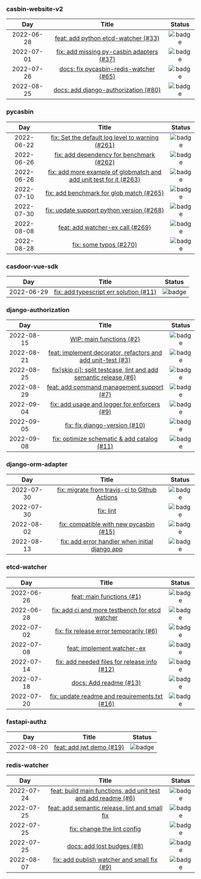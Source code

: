 ### casbin-website-v2

| Day | Title | Status | 
| :--: | :------------: | :-------: | 
| 2022-06-28 | <a href=https://github.com/casbin/casbin-website-v2/commit/863b105c7d4e096766622df5ebe0cc2e1c2dcca3 target=_blank>feat: add python etcd-watcher (#33)</a> | ![badge](https://img.shields.io/badge/PR-Merged-blueviolet?stle=for-the-badge&logo=appveyor) |
| 2022-07-01 | <a href=https://github.com/casbin/casbin-website-v2/commit/a669c274cbbf86b08b614efb5d367ac4ee2e51aa target=_blank>fix: add missing py-casbin adapters (#37)</a> | ![badge](https://img.shields.io/badge/PR-Merged-blueviolet?stle=for-the-badge&logo=appveyor) |
| 2022-07-26 | <a href=https://github.com/casbin/casbin-website-v2/commit/379492c081ce8f83cdb3712e9209e62914c94edb target=_blank>docs: fix pycasbin-redis-watcher (#65)</a> | ![badge](https://img.shields.io/badge/PR-Merged-blueviolet?stle=for-the-badge&logo=appveyor) |
| 2022-08-25 | <a href=https://github.com/casbin/casbin-website-v2/commit/44743766862041fc39cefab273720f8d3dd18736 target=_blank>docs: add django-authorization (#80)</a> | ![badge](https://img.shields.io/badge/PR-Merged-blueviolet?stle=for-the-badge&logo=appveyor) |

### pycasbin

| Day | Title | Status | 
| :--: | :------------: | :-------: | 
| 2022-06-22 | <a href=https://github.com/casbin/pycasbin/commit/9a48e5d89a49c09fcd6bde445a1f11aaca1da5b9 target=_blank>fix: Set the default log level to warning (#261)</a> | ![badge](https://img.shields.io/badge/PR-Merged-blueviolet?stle=for-the-badge&logo=appveyor) |
| 2022-06-26 | <a href=https://github.com/casbin/pycasbin/commit/4f3e71fadb17cf41381e3315b795a23e007bf23b target=_blank>fix: add dependency for benchmark (#262)</a> | ![badge](https://img.shields.io/badge/PR-Merged-blueviolet?stle=for-the-badge&logo=appveyor) |
| 2022-06-26 | <a href=https://github.com/casbin/pycasbin/commit/42d65d2b74b22cc1b10b9dc96a8fc960e8af3f72 target=_blank>fix: add more example of globmatch and add unit test for it (#263)</a> | ![badge](https://img.shields.io/badge/PR-Merged-blueviolet?stle=for-the-badge&logo=appveyor) |
| 2022-07-10 | <a href=https://github.com/casbin/pycasbin/commit/0c6b09fbd342a29913ec0fda3550fc8271f287b3 target=_blank>fix: add benchmark for glob match (#265)</a> | ![badge](https://img.shields.io/badge/PR-Merged-blueviolet?stle=for-the-badge&logo=appveyor) |
| 2022-07-30 | <a href=https://github.com/casbin/pycasbin/commit/b4ddcbb7a36896b231f589ea04271e52630e7bb2 target=_blank>fix: update support python version (#268)</a> | ![badge](https://img.shields.io/badge/PR-Merged-blueviolet?stle=for-the-badge&logo=appveyor) |
| 2022-08-08 | <a href=https://github.com/casbin/pycasbin/commit/f4bc0c05b6578c6d08410410d7bc54dfd690e6e5 target=_blank>feat: add watcher-ex call (#269)</a> | ![badge](https://img.shields.io/badge/PR-Merged-blueviolet?stle=for-the-badge&logo=appveyor) |
| 2022-08-28 | <a href=https://github.com/casbin/pycasbin/commit/7705e25fe33d59877d54116ad9855795ebaeaf51 target=_blank>fix: some typos (#270)</a> | ![badge](https://img.shields.io/badge/PR-Merged-blueviolet?stle=for-the-badge&logo=appveyor) |

### casdoor-vue-sdk

| Day | Title | Status | 
| :--: | :------------: | :-------: | 
| 2022-06-29 | <a href=https://github.com/casdoor/casdoor-vue-sdk/commit/9e3bc2e09250d3dd14d5c5a790bb5ac21590732a target=_blank>fix: add typescript err solution (#11)</a> | ![badge](https://img.shields.io/badge/PR-Merged-blueviolet?stle=for-the-badge&logo=appveyor) |

### django-authorization

| Day | Title | Status | 
| :--: | :------------: | :-------: | 
| 2022-08-15 | <a href=https://github.com/pycasbin/django-authorization/commit/2e02de3bc67b7e056e67719dc2b78fa6d51eb5cf target=_blank>WIP: main functions (#2)</a> | ![badge](https://img.shields.io/badge/PR-Merged-blueviolet?stle=for-the-badge&logo=appveyor) |
| 2022-08-21 | <a href=https://github.com/pycasbin/django-authorization/commit/e7e181b88ff1dd13f142715a4bed34686c5a4e8f target=_blank>feat: implement decorator, refactors and add unit-test (#3)</a> | ![badge](https://img.shields.io/badge/PR-Merged-blueviolet?stle=for-the-badge&logo=appveyor) |
| 2022-08-25 | <a href=https://github.com/pycasbin/django-authorization/commit/9883bc4fe9930849719108519eb072c451ed8aec target=_blank>fix[skip ci]: split testcase, lint and add semantic release (#6)</a> | ![badge](https://img.shields.io/badge/PR-Merged-blueviolet?stle=for-the-badge&logo=appveyor) |
| 2022-08-29 | <a href=https://github.com/pycasbin/django-authorization/commit/2b382ea150b7eed3daaa6ea801fc5f71f66ef770 target=_blank>feat: add command management support (#7)</a> | ![badge](https://img.shields.io/badge/PR-Merged-blueviolet?stle=for-the-badge&logo=appveyor) |
| 2022-09-04 | <a href=https://github.com/pycasbin/django-authorization/commit/395743fd504ebd44c536d6661abde80531300071 target=_blank>fix: add usage and logger for enforcers (#9)</a> | ![badge](https://img.shields.io/badge/PR-Merged-blueviolet?stle=for-the-badge&logo=appveyor) |
| 2022-09-05 | <a href=https://github.com/pycasbin/django-authorization/commit/706c7bd1626c7ce5bcc0ab1cb58c08d20ed30f8a target=_blank>fix: fix django-version (#10)</a> | ![badge](https://img.shields.io/badge/PR-Merged-blueviolet?stle=for-the-badge&logo=appveyor) |
| 2022-09-08 | <a href=https://github.com/pycasbin/django-authorization/commit/02adeb3388c75b699db9dc1bc42eda1ed5d0679e target=_blank>fix: optimize schematic & add catalog (#11)</a> | ![badge](https://img.shields.io/badge/PR-Merged-blueviolet?stle=for-the-badge&logo=appveyor) |

### django-orm-adapter

| Day | Title | Status | 
| :--: | :------------: | :-------: | 
| 2022-07-30 | <a href=https://github.com/pycasbin/django-orm-adapter/commit/1799eab6aa105e59a2df1e301b5e08602f89b5fb target=_blank>fix: migrate from travis-ci to Github Actions</a> | ![badge](https://img.shields.io/badge/PR-Merged-blueviolet?stle=for-the-badge&logo=appveyor) |
| 2022-07-30 | <a href=https://github.com/pycasbin/django-orm-adapter/commit/7d3125fd76c01c0004e01311b9ba3e8af186c7a3 target=_blank>fix: lint</a> | ![badge](https://img.shields.io/badge/PR-Merged-blueviolet?stle=for-the-badge&logo=appveyor) |
| 2022-08-02 | <a href=https://github.com/pycasbin/django-orm-adapter/commit/9cea17d916e9b10177a626a6123bc9d21327083f target=_blank>fix: compatible with new pycasbin (#15)</a> | ![badge](https://img.shields.io/badge/PR-Merged-blueviolet?stle=for-the-badge&logo=appveyor) |
| 2022-08-13 | <a href=https://github.com/pycasbin/django-orm-adapter/commit/356a0f3a42a5399488cc83eba9b3d0f1cec70e8f target=_blank>fix: add error handler when initial django app</a> | ![badge](https://img.shields.io/badge/PR-Merged-blueviolet?stle=for-the-badge&logo=appveyor) |

### etcd-watcher

| Day | Title | Status | 
| :--: | :------------: | :-------: | 
| 2022-06-26 | <a href=https://github.com/pycasbin/etcd-watcher/commit/85efa5dcdc4f47b581a5a870586056e257bdf319 target=_blank>feat: main functions (#1)</a> | ![badge](https://img.shields.io/badge/PR-Merged-blueviolet?stle=for-the-badge&logo=appveyor) |
| 2022-06-28 | <a href=https://github.com/pycasbin/etcd-watcher/commit/12385b33a80284c0b23a164e40fb76ed65033246 target=_blank>fix: add ci and more testbench for etcd watcher</a> | ![badge](https://img.shields.io/badge/PR-Merged-blueviolet?stle=for-the-badge&logo=appveyor) |
| 2022-07-02 | <a href=https://github.com/pycasbin/etcd-watcher/commit/4c460fc8128a9680baaad0b077e86a6efe66c4f1 target=_blank>fix: fix release error temporarily (#6)</a> | ![badge](https://img.shields.io/badge/PR-Merged-blueviolet?stle=for-the-badge&logo=appveyor) |
| 2022-07-08 | <a href=https://github.com/pycasbin/etcd-watcher/commit/282743997ca1d9d0bd449a3f740f7977f8ae8340 target=_blank>feat: implement watcher-ex</a> | ![badge](https://img.shields.io/badge/PR-Merged-blueviolet?stle=for-the-badge&logo=appveyor) |
| 2022-07-14 | <a href=https://github.com/pycasbin/etcd-watcher/commit/4f51150e95aa5aae5180d93e4124f6e3e14e5f34 target=_blank>fix: add needed files for release info (#12)</a> | ![badge](https://img.shields.io/badge/PR-Merged-blueviolet?stle=for-the-badge&logo=appveyor) |
| 2022-07-18 | <a href=https://github.com/pycasbin/etcd-watcher/commit/67597e64ce3ec5535a93c4cd2a11d8a52aab1e38 target=_blank>docs: Add readme (#13)</a> | ![badge](https://img.shields.io/badge/PR-Merged-blueviolet?stle=for-the-badge&logo=appveyor) |
| 2022-07-20 | <a href=https://github.com/pycasbin/etcd-watcher/commit/f11c2f5393cd838558adb32e4c98e14305020773 target=_blank>fix: update readme and requirements.txt (#16)</a> | ![badge](https://img.shields.io/badge/PR-Merged-blueviolet?stle=for-the-badge&logo=appveyor) |

### fastapi-authz

| Day | Title | Status | 
| :--: | :------------: | :-------: | 
| 2022-08-20 | <a href=https://github.com/pycasbin/fastapi-authz/commit/8a3b50e58e53885140b3b4cffc50f17cb3406aa3 target=_blank>feat: add jwt demo (#19)</a> | ![badge](https://img.shields.io/badge/PR-Merged-blueviolet?stle=for-the-badge&logo=appveyor) |

### redis-watcher

| Day | Title | Status | 
| :--: | :------------: | :-------: | 
| 2022-07-24 | <a href=https://github.com/pycasbin/redis-watcher/commit/416f6e3596fcac4fa36845670c35d2259756635f target=_blank>feat: build main functions, add unit test and add readme (#6)</a> | ![badge](https://img.shields.io/badge/PR-Merged-blueviolet?stle=for-the-badge&logo=appveyor) |
| 2022-07-25 | <a href=https://github.com/pycasbin/redis-watcher/commit/b2f0f6c189e7c0e5ec9e6a8781a4b65d75720078 target=_blank>feat: add semantic release, lint and small fix</a> | ![badge](https://img.shields.io/badge/PR-Merged-blueviolet?stle=for-the-badge&logo=appveyor) |
| 2022-07-25 | <a href=https://github.com/pycasbin/redis-watcher/commit/22df8c7ab672ab1bff000ed20720058e783a8e83 target=_blank>fix: change the lint config</a> | ![badge](https://img.shields.io/badge/PR-Merged-blueviolet?stle=for-the-badge&logo=appveyor) |
| 2022-07-25 | <a href=https://github.com/pycasbin/redis-watcher/commit/acf566555d1acb944e9d027e94f8df7b9cfac3a0 target=_blank>docs: add lost budges (#8)</a> | ![badge](https://img.shields.io/badge/PR-Merged-blueviolet?stle=for-the-badge&logo=appveyor) |
| 2022-08-07 | <a href=https://github.com/pycasbin/redis-watcher/commit/93191590ef16f403a52b92571420bec2e515b687 target=_blank>fix: add publish watcher and small fix (#9)</a> | ![badge](https://img.shields.io/badge/PR-Merged-blueviolet?stle=for-the-badge&logo=appveyor) |

